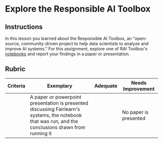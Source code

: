 # Explore the Responsible AI Toolbox

## Instructions

In this lesson you learned about the Responsible AI Toolbox, an "open-source, community-driven project to help data scientists to analyze and improve AI systems." For this assignment, explore one of RAI Toolbox's [notebooks](https://github.com/microsoft/responsible-ai-toolbox/blob/main/notebooks/responsibleaidashboard/getting-started.ipynb) and report your findings in a paper or presentation.

## Rubric

| Criteria | Exemplary | Adequate | Needs Improvement |
| -------- | --------- | -------- | ----------------- |
|          |  A paper or powerpoint presentation is presented discussing Fairlearn's systems, the notebook that was run, and the conclusions drawn from running it        |         |  No paper is presented                 |
